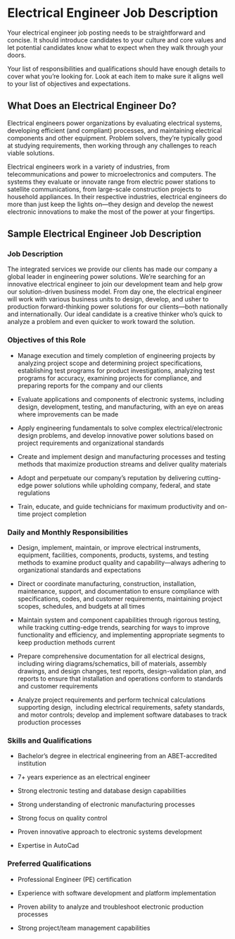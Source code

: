 # Electrical Engineer Job Description

Your electrical engineer job posting needs to be straightforward and concise. It should introduce candidates to your culture and core values and let potential candidates know what to expect when they walk through your doors.

Your list of responsibilities and qualifications should have enough details to cover what you’re looking for. Look at each item to make sure it aligns well to your list of objectives and expectations.
## What Does an Electrical Engineer Do?

Electrical engineers power organizations by evaluating electrical systems, developing efficient (and compliant) processes, and maintaining electrical components and other equipment. Problem solvers, they’re typically good at studying requirements, then working through any challenges to reach viable solutions.

Electrical engineers work in a variety of industries, from telecommunications and power to microelectronics and computers. The systems they evaluate or innovate range from electric power stations to satellite communications, from large-scale construction projects to household appliances. In their respective industries, electrical engineers do more than just keep the lights on—they design and develop the newest electronic innovations to make the most of the power at your fingertips.
## Sample Electrical Engineer Job Description

### Job Description

The integrated services we provide our clients has made our company a global leader in engineering power solutions. We’re searching for an innovative electrical engineer to join our development team and help grow our solution-driven business model. From day one, the electrical engineer will work with various business units to design, develop, and usher to production forward-thinking power solutions for our clients—both nationally and internationally. Our ideal candidate is a creative thinker who’s quick to analyze a problem and even quicker to work toward the solution.

### Objectives of this Role

* Manage execution and timely completion of engineering projects by analyzing project scope and determining project specifications, establishing test programs for product investigations, analyzing test programs for accuracy, examining projects for compliance, and preparing reports for the company and our clients

* Evaluate applications and components of electronic systems, including design, development, testing, and manufacturing, with an eye on areas where improvements can be made

* Apply engineering fundamentals to solve complex electrical/electronic design problems, and develop innovative power solutions based on project requirements and organizational standards

* Create and implement design and manufacturing processes and testing methods that maximize production streams and deliver quality materials

* Adopt and perpetuate our company’s reputation by delivering cutting-edge power solutions while upholding company, federal, and state regulations

* Train, educate, and guide technicians for maximum productivity and on-time project completion

### Daily and Monthly Responsibilities

* Design, implement, maintain, or improve electrical instruments, equipment, facilities, components, products, systems, and testing methods to examine product quality and capability—always adhering to organizational standards and expectations

* Direct or coordinate manufacturing, construction, installation, maintenance, support, and documentation to ensure compliance with specifications, codes, and customer requirements, maintaining project scopes, schedules, and budgets at all times

* Maintain system and component capabilities through rigorous testing, while tracking cutting-edge trends, searching for ways to improve functionality and efficiency, and implementing appropriate segments to keep production methods current  

* Prepare comprehensive documentation for all electrical designs, including wiring diagrams/schematics, bill of materials, assembly drawings, and design changes, test reports, design-validation plan, and reports to ensure that installation and operations conform to standards and customer requirements

* Analyze project requirements and perform technical calculations supporting design,  including electrical requirements, safety standards, and motor controls; develop and implement software databases to track production processes

### Skills and Qualifications

* Bachelor’s degree in electrical engineering from an ABET-accredited institution

* 7+ years experience as an electrical engineer

* Strong electronic testing and database design capabilities

* Strong understanding of electronic manufacturing processes

* Strong focus on quality control

* Proven innovative approach to electronic systems development

* Expertise in AutoCad

### Preferred Qualifications

* Professional Engineer (PE) certification

* Experience with software development and platform implementation

* Proven ability to analyze and troubleshoot electronic production processes

* Strong project/team management capabilities

